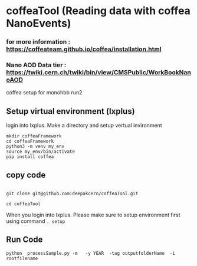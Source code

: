# coffeaTool (Reading data with coffea NanoEvents)
### for more information : https://coffeateam.github.io/coffea/installation.html
### Nano AOD Data tier : https://twiki.cern.ch/twiki/bin/view/CMSPublic/WorkBookNanoAOD
coffea setup for monohbb run2


## Setup virtual environment (lxplus)
login into lxplus. Make a directory and setup vertual invironment  
```
mkdir coffeaFramework
cd coffeaFramework
python3 -m venv my_env
source my_env/bin/activate
pip install coffea
```

## copy code 
```

git clone git@github.com:deepakcern/coffeaTool.git

cd coffeaTool
```
When you login into lxplus. Please make sure to setup environment first using command ``` . setup ```

## Run Code

```
python  processSample.py -m   -y YEAR  -tag outputfolderName  -i rootfilename
```

